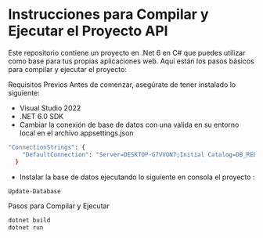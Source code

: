 # Instrucciones para Compilar y Ejecutar el Proyecto API

Este repositorio contiene un proyecto en .Net 6 en C# que puedes utilizar como base para tus propias aplicaciones web. Aquí están los pasos básicos para compilar y ejecutar el proyecto:

Requisitos Previos
Antes de comenzar, asegúrate de tener instalado lo siguiente:
 - Visual Studio 2022
 - .NET 6.0 SDK
 - Cambiar la conexión de base de datos con una valida en su entorno local en el archivo appsettings.json
```bash
"ConnectionStrings": {
    "DefaultConnection": "Server=DESKTOP-G7VVON7;Initial Catalog=DB_REDBROW;Persist Security Info=False;User ID=sa;Password=xxxxxxxxxxx;MultipleActiveResultSets=False;Encrypt=False;TrustServerCertificate=False;Connection Timeout=30;"
  }
```
 - Instalar la base de datos ejecutando lo siguiente en consola el proyecto :
```bash
Update-Database
```

Pasos para Compilar y Ejecutar
```bash
dotnet build
dotnet run
```
